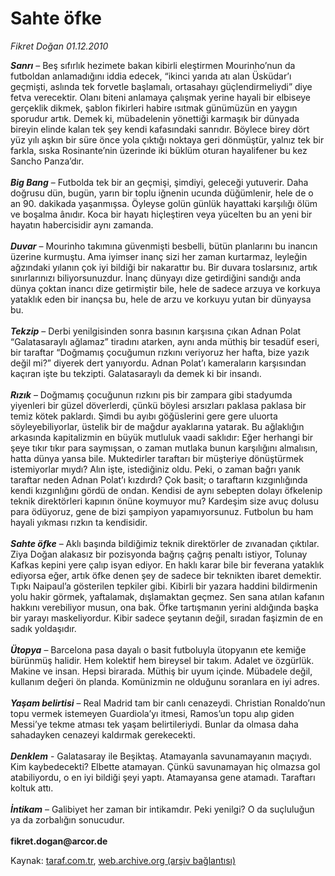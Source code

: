 # Sahte öfke

*Fikret Doğan 01.12.2010*

<div class="yazi"><p><b><i>Sanrı</i></b> – Beş sıfırlık hezimete bakan kibirli eleştirmen Mourinho’nun da futboldan anlamadığını iddia edecek, “ikinci yarıda atı alan Üsküdar’ı geçmişti, aslında tek forvetle başlamalı, ortasahayı güçlendirmeliydi” diye fetva verecektir. Olanı biteni anlamaya çalışmak yerine hayali bir elbiseye gerçeklik dikmek, şablon fikirleri habire ısıtmak günümüzün en yaygın sporudur artık. Demek ki, mübadelenin yönettiği karmaşık bir dünyada bireyin elinde kalan tek şey kendi kafasındaki sanrıdır. Böylece birey dört yüz yılı aşkın bir süre önce yola çıktığı noktaya geri dönmüştür, yalnız tek bir farkla, sıska Rosinante’nin üzerinde iki büklüm oturan hayalifener bu kez Sancho Panza’dır.<br/><br/><b><i>Big Bang</i></b> – Futbolda tek bir an geçmişi, şimdiyi, geleceği yutuverir. Daha doğrusu dün, bugün, yarın bir toplu iğnenin ucunda düğümlenir, hele de o an 90. dakikada yaşanmışsa. Öyleyse golün günlük hayattaki karşılığı ölüm ve boşalma ânıdır. Koca bir hayatı hiçleştiren veya yücelten bu an yeni bir hayatın habercisidir aynı zamanda.<br/><br/><b><i>Duvar</i></b> – Mourinho takımına güvenmişti besbelli, bütün planlarını bu inancın üzerine kurmuştu. Ama iyimser inanç sizi her zaman kurtarmaz, leyleğin ağzındaki yılanın çok iyi bildiği bir nakarattır bu. Bir duvara toslarsınız, artık sınırlarınızı biliyorsunuzdur. İnanç dünyayı dize getirdiğini sandığı anda dünya çoktan inancı dize getirmiştir bile, hele de sadece arzuya ve korkuya yataklık eden bir inançsa bu, hele de arzu ve korkuyu yutan bir dünyaysa bu.<br/><br/><b><i>Tekzip</i></b> – Derbi yenilgisinden sonra basının karşısına çıkan Adnan Polat “Galatasaraylı ağlamaz” tiradını atarken, aynı anda müthiş bir tesadüf eseri, bir taraftar “Doğmamış çocuğumun rızkını veriyoruz her hafta, bize yazık değil mi?” diyerek dert yanıyordu. Adnan Polat’ı kameraların karşısından kaçıran işte bu tekzipti. Galatasaraylı da demek ki bir insandı.<br/><br/><b><i>Rızık</i></b><i> </i>– Doğmamış çocuğunun rızkını pis bir zampara gibi stadyumda yiyenleri bir güzel döverlerdi, çünkü böylesi arsızları paklasa paklasa bir temiz kötek paklardı. Şimdi bu ayıbı göğüslerini gere gere uluorta söyleyebiliyorlar, üstelik bir de mağdur ayaklarına yatarak. Bu ağlaklığın arkasında kapitalizmin en büyük mutluluk vaadi saklıdır: Eğer herhangi bir şeye tıkır tıkır para saymışsan, o zaman mutlaka bunun karşılığını almalısın, hatta dünya yansa bile. Muktedirler taraftarı bir müşteriye dönüştürmek istemiyorlar mıydı? Alın işte, istediğiniz oldu. Peki, o zaman bağrı yanık taraftar neden Adnan Polat’ı kızdırdı? Çok basit; o taraftarın kızgınlığında kendi kızgınlığını gördü de ondan. Kendisi de aynı sebepten dolayı öfkelenip teknik direktörleri kapının önüne koymuyor mu? Kardeşim size avuç dolusu para ödüyoruz, gene de bizi şampiyon yapamıyorsunuz. Futbolun bu ham hayali yıkması rızkın ta kendisidir.<br/><br/><b><i>Sahte öfke</i></b> – Aklı başında bildiğimiz teknik direktörler de zıvanadan çıktılar. Ziya Doğan alakasız bir pozisyonda bağrış çağrış penaltı istiyor, Tolunay Kafkas kepini yere çalıp isyan ediyor. En haklı karar bile bir feverana yataklık ediyorsa eğer, artık öfke denen şey de sadece bir teknikten ibaret demektir. Tıpkı Naipaul’a gösterilen tepkiler gibi. Kibirli bir yazara haddini bildirmenin yolu hakir görmek, yaftalamak, dışlamaktan geçmez. Sen sana atılan kafanın hakkını verebiliyor musun, ona bak. Öfke tartışmanın yerini aldığında başka bir yarayı maskeliyordur. Kibir sadece şeytanın değil, sıradan faşizmin de en sadık yoldaşıdır.<br/><br/><b><i>Ütopya</i></b><i> </i>– Barcelona pasa dayalı o basit futboluyla ütopyanın ete kemiğe bürünmüş halidir. Hem kolektif hem bireysel bir takım. Adalet ve özgürlük. Makine ve insan. Hepsi birarada. Müthiş bir uyum içinde. Mübadele değil, kullanım değeri ön planda. Komünizmin ne olduğunu soranlara en iyi adres.<br/><br/><b><i>Yaşam belirtisi</i></b> – Real Madrid tam bir canlı cenazeydi. Christian Ronaldo’nun topu vermek istemeyen Guardiola’yı itmesi, Ramos’un topu alıp giden Messi’ye tekme atması tek yaşam belirtileriydi. Bunlar da olmasa daha sahadayken cenazeyi kaldırmak gerekecekti.<br/><br/><b><i>Denklem</i></b> - Galatasaray ile Beşiktaş. Atamayanla savunamayanın maçıydı. Kim kaybedecekti? Elbette atamayan. Çünkü savunamayan hiç olmazsa gol atabiliyordu, o en iyi bildiği şeyi yaptı. Atamayansa gene atamadı. Taraftarı koltuk attı.<br/><br/><b><i>İntikam</i></b> – Galibiyet her zaman bir intikamdır. Peki yenilgi? O da suçluluğun ya da zorbalığın sonucudur.<br/><br/><b>fikret.dogan@arcor.de</b></p></div>

Kaynak: [taraf.com.tr](m), [web.archive.org (arşiv bağlantısı)](http://web.archive.org/web/20101204120240/http://taraf.com.tr:80/fikret-dogan/makale-sahte-ofke.htm)
